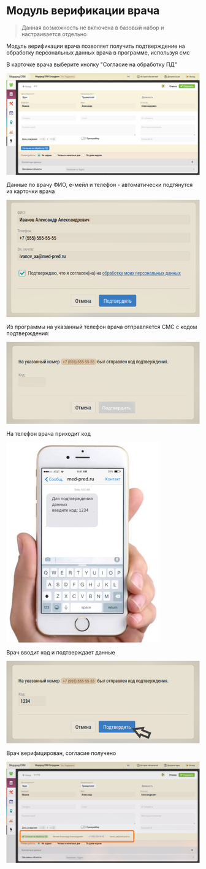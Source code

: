 # Модуль верификации врача

> Данная возможность не включена в базовый набор и настраивается отдельно

Модуль верификации врача позволяет получить подтверждение на обработку персональных данных врача в программе, используя смс

В карточке врача выберите кнопку "Согласие на обработку ПД"

![](../images/doctor-verification1.png)

Данные по врачу ФИО, е-мейл и телефон - автоматически подтянутся из карточки врача

![](../images/doctor-verification2.png)

Из программы на указанный телефон врача отправляется СМС с кодом подтверждения:


![](../images/doctor-verification3.png)

На телефон врача приходит код

![](../images/doctor-verification4.png)

Врач вводит код и подтверждает данные

![](../images/doctor-verification5.png)

Врач верифицирован, согласие получено

![](../images/doctor-verification6.png)
